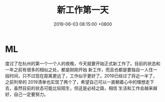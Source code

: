 ﻿---
layout: post
title:  "新工作第一天"
date:   2019-06-03 08:15:00 +0800
categories: jekyll update
---
# ML
度过了在杭州的第一个一个人的夜晚，今天就要开始正式新工作了。目前的状态和一年之前有很多的相似之处，都是刚刚开始
新工作，而且也都是要独自一人住一段时间，只不过现在距离更远了，工作似乎更好了。2019已经过了将近一半了，之前列举的
2019清单也实现了两个了，希望自己可以一直朝着心中的理想走下去，虽然目前的状态可能比较陌生，但这是必经之路，相信
生活和工作会越来越好，自己一定要努力。
